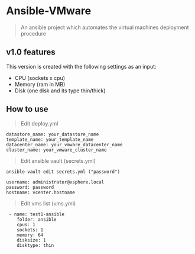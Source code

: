 # Ansible-VMware
> An ansible project which automates the virtual machines deployment procedure

## v1.0 features

This version is created with the following settings as an input:

- CPU (sockets x cpu)
- Memory (ram in MB)
- Disk (one disk and its type thin/thick)

## How to use 

> Edit deploy.yml

    datastore_name: your_datastore_name
    template_name: your_template_name
    datacenter_name: your_vmware_datacenter_name
    cluster_name: your_vmware_cluster_name


> Edit ansible vault (secrets.yml)


`ansible-vault edit secrets.yml ("password")`


    username: administrator@vsphere.local
    password: password
    hostname: vcenter.hostname

> Edit vms list (vms.yml)

     - name: test1-ansible
        folder: ansible
        cpus: 1
        sockets: 1
        memory: 64
        disksize: 1
        disktype: thin